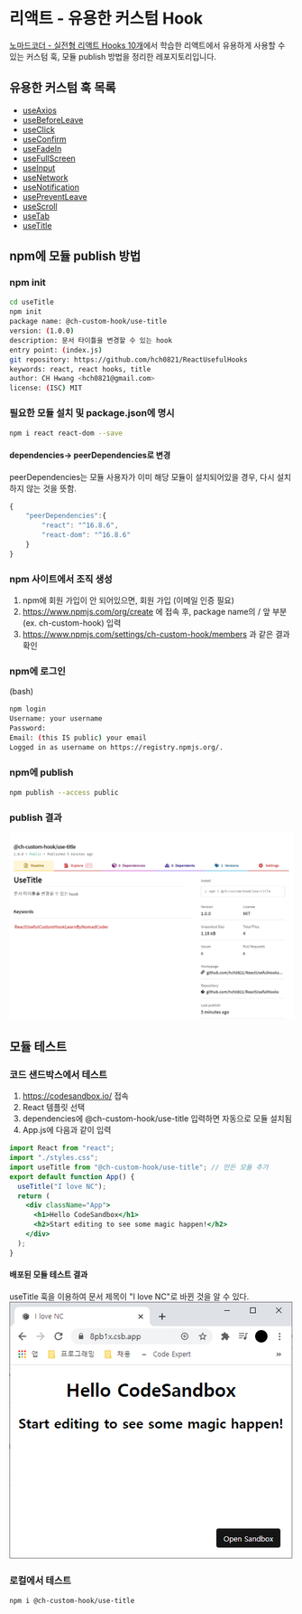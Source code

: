 # 리액트 - 유용한 커스텀 Hook
[노마드코더 - 실전형 리액트 Hooks 10개](https://nomadcoders.co/react-hooks-introduction/)에서 학습한 리액트에서 유용하게 사용할 수 있는 커스텀 훅, 모듈 publish 방법을 정리한 레포지토리입니다.

## 유용한 커스텀 훅 목록
* [useAxios](./useAxios)
* [useBeforeLeave](./useBeforeLeave)
* [useClick](./useClick)
* [useConfirm](./useConfirm)
* [useFadeIn](./useFadeIn)
* [useFullScreen](./useFullScreen)
* [useInput](./useInput)
* [useNetwork](./useNetwork)
* [useNotification](./useNotification)
* [usePreventLeave](./usePreventLeave)
* [useScroll](./useScroll)
* [useTab](./useTab)
* [useTitle](./useTitle)

## npm에 모듈 publish 방법

### npm init
```bash
cd useTitle
npm init
package name: @ch-custom-hook/use-title
version: (1.0.0)
description: 문서 타이틀을 변경할 수 있는 hook
entry point: (index.js)
git repository: https://github.com/hch0821/ReactUsefulHooks
keywords: react, react hooks, title
author: CH Hwang <hch0821@gmail.com>
license: (ISC) MIT
```

### 필요한 모듈 설치 및 package.json에 명시
```bash
npm i react react-dom --save
```
#### dependencies-> peerDependencies로 변경
peerDependencies는 모듈 사용자가 이미 해당 모듈이 설치되어있을 경우, 다시 설치하지 않는 것을 뜻함.
```js
{
    "peerDependencies":{
        "react": "^16.8.6",
        "react-dom": "^16.8.6"
    }
}
```

### npm 사이트에서 조직 생성
1. npm에 회원 가입이 안 되어있으면, 회원 가입 (이메일 인증 필요)
2. https://www.npmjs.com/org/create 에 접속 후, package name의 / 앞 부분 (ex. ch-custom-hook) 입력
3. https://www.npmjs.com/settings/ch-custom-hook/members 과 같은 결과 확인

### npm에 로그인
(bash)
```bash
npm login
Username: your username
Password:
Email: (this IS public) your email
Logged in as username on https://registry.npmjs.org/.
```

### npm에 publish
```bash
npm publish --access public
```

### publish 결과
<img src="./npm-publish-result.png" alt="publish 결과">


## 모듈 테스트
### 코드 샌드박스에서 테스트
1. https://codesandbox.io/ 접속
2. React 템플릿 선택
3. dependencies에 @ch-custom-hook/use-title 입력하면 자동으로 모듈 설치됨
4. App.js에 다음과 같이 입력
```jsx
import React from "react";
import "./styles.css";
import useTitle from "@ch-custom-hook/use-title"; // 만든 모듈 추가
export default function App() {
  useTitle("I love NC");
  return (
    <div className="App">
      <h1>Hello CodeSandbox</h1>
      <h2>Start editing to see some magic happen!</h2>
    </div>
  );
}
```
#### 배포된 모듈 테스트 결과
useTitle 훅을 이용하여 문서 제목이 "I love NC"로 바뀐 것을 알 수 있다.
<img src="./npm-published-module-test.png" alt="테스트 결과">

### 로컬에서 테스트
```bash
npm i @ch-custom-hook/use-title
```  
